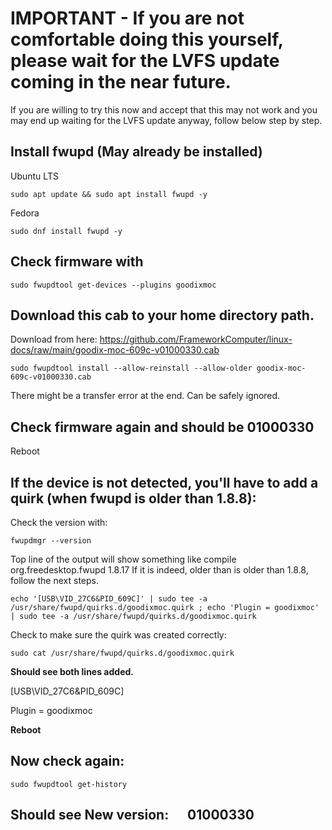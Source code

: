 
# IMPORTANT - If you are not comfortable doing this yourself, please wait for the LVFS update coming in the near future.

If you are willing to try this now and accept that this may not work and you may end up waiting for the LVFS update anyway, follow below step by step.


## Install fwupd (May already be installed)

Ubuntu LTS 

``
sudo apt update && sudo apt install fwupd -y
``

Fedora

``
sudo dnf install fwupd -y
``

## Check firmware with

``
sudo fwupdtool get-devices --plugins goodixmoc
``

## Download this cab to your home directory path.

Download from here: https://github.com/FrameworkComputer/linux-docs/raw/main/goodix-moc-609c-v01000330.cab

``
sudo fwupdtool install --allow-reinstall --allow-older goodix-moc-609c-v01000330.cab
``

There might be a transfer error at the end. Can be safely ignored.


## Check firmware again and should be 01000330

Reboot

## If the device is not detected, you'll have to add a quirk (when fwupd is older than 1.8.8):

Check the version with:

``
fwupdmgr --version
``

Top line of the output will show something like compile  org.freedesktop.fwupd  1.8.17
If it is indeed, older than is older than 1.8.8, follow the next steps.


``
echo '[USB\VID_27C6&PID_609C]' | sudo tee -a /usr/share/fwupd/quirks.d/goodixmoc.quirk ; echo 'Plugin = goodixmoc' | sudo tee -a /usr/share/fwupd/quirks.d/goodixmoc.quirk
``

Check to make sure the quirk was created correctly:

``
sudo cat /usr/share/fwupd/quirks.d/goodixmoc.quirk
``

**Should see both lines added.**


  [USB\VID_27C6&PID_609C]


  Plugin = goodixmoc



**Reboot**

## Now check again:

``
sudo fwupdtool get-history
``

## Should see New version:      01000330
